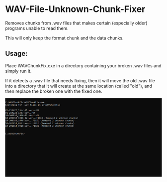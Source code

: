 # WAV-File-Unknown-Chunk-Fixer
Removes chunks from .wav files that makes certain (especially older) programs unable to read them.

This will only keep the format chunk and the data chunks. 

## Usage:
Place WAVChunkFix.exe in a directory containing your broken .wav files and simply run it.

If it detects a .wav file that needs fixing, then it will move the old .wav file into a directory that it will create at the same location (called "old"), and then replace the broken one with the fixed one.

![WAVChunkFix in use](screenshot.png?raw=true "WAVChunkFix in use")
